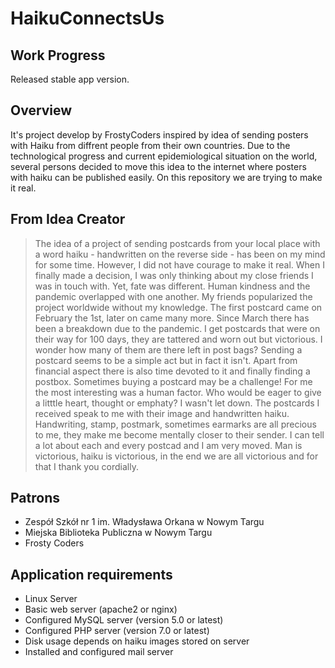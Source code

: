 # HaikuConnectsUs

## Work Progress

Released stable app version.

## Overview

 It's project develop by FrostyCoders inspired by idea of sending posters with Haiku from diffrent people from their own countries. Due to the technological progress and current epidemiological situation on the world, several persons decided to move this idea to the internet where posters with haiku can be published easily. On this repository we are trying to make it real.

## From Idea Creator

> The idea of a project of sending postcards from your local place with a word haiku -
handwritten on the reverse side - has been on my mind for some time. However, I did not
have courage to make it real. When I finally made a decision, I was only thinking about my
close friends I was in touch with. Yet, fate was different. Human kindness and the pandemic
overlapped with one another. My friends popularized the project worldwide without my
knowledge. The first postcard came on February the 1st, later on came many more. Since
March there has been a breakdown due to the pandemic. I get postcards that were on their
way for 100 days, they are tattered and worn out but victorious.
I wonder how many of them are there left in post bags?
Sending a postcard seems to be a simple act but in fact it isn&#39;t. Apart from financial aspect
there is also time devoted to it and finally finding a postbox. Sometimes buying a postcard
may be a challenge! For me the most interesting was a human factor. Who would be eager
to give a litttle heart, thought or emphaty? I wasn&#39;t let down. The postcards I received speak
to me with their image and handwritten haiku. Handwriting, stamp, postmark, sometimes
earmarks are all precious to me, they make me become mentally closer to their sender. I can
tell a lot about each and every postcad and I am very moved. Man is victorious, haiku is
victorious, in the end we are all victorious and for that I thank you cordially.

## Patrons

 - Zespół Szkół nr 1 im. Władysława Orkana w Nowym Targu
 - Miejska Biblioteka Publiczna w Nowym Targu
 - Frosty Coders

## Application requirements

 - Linux Server
 - Basic web server (apache2 or nginx)
 - Configured MySQL server (version 5.0 or latest) 
 - Configured PHP server (version 7.0 or latest)
 - Disk usage depends on haiku images stored on server
 - Installed and configured mail server